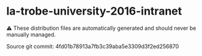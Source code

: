 # la-trobe-university-2016-intranet

:warning: These distribution files are automatically generated and should never be manually managed.

Source git commit: 4fd01b78913a7fb3c39aba5e3309d3f2ed256870
